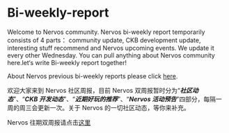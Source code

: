 # Bi-weekly-report

Welcome to Nervos community. Nervos bi-weekly report temporarily consists of 4 parts： community update, CKB development update, interesting stuff recommend and Nervos upcoming events. We update it every other Wednesday. You can pull anything about Nervos community here.let‘s write Bi-weekly report together!

About Nervos previous bi-weekly reports please click [here](https://github.com/nervos-community/bi-weekly-report/blob/master/Past%20reports/English.md).

欢迎大家来到 Nervos 社区周报，目前 Nervos 双周报暂时分为“***社区动态***”、“***CKB 开发动态***”、“***近期好玩的推荐***”、“***Nervos 活动预告***”四部分，每隔一周的周三会更新一次。关于 Nervos 的一切社区动态，等你来补充。

Nervos 往期双周报请点击[这里](https://github.com/nervos-community/bi-weekly-report/blob/master/Past%20reports/%E4%B8%AD%E6%96%87%E7%89%88.md)
